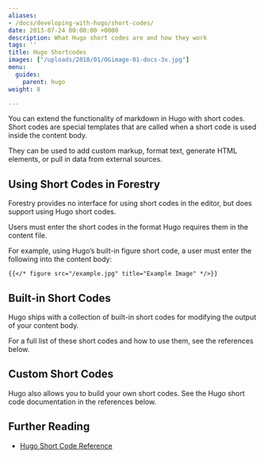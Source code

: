```yaml
---
aliases:
- /docs/developing-with-hugo/short-codes/
date: 2013-07-24 00:00:00 +0000
description: What Hugo short codes are and how they work
tags: ''
title: Hugo Shortcodes
images: ["/uploads/2018/01/OGimage-01-docs-3x.jpg"]
menu:
  guides:
    parent: hugo
weight: 8

---
```

You can extend the functionality of markdown in Hugo with short codes. Short codes are special templates that are called when a short code is used inside the content body.

They can be used to add custom markup, format text, generate HTML elements, or pull in data from external sources.

## Using Short Codes in Forestry
Forestry provides no interface for using short codes in the editor, but does support using Hugo short codes.

Users must enter the short codes in the format Hugo requires them in the content file.

For example, using Hugo’s built-in figure short code, a user must enter the following into the content body:

```
{{</* figure src="/example.jpg" title="Example Image" */>}}
```

## Built-in Short Codes
Hugo ships with a collection of built-in short codes for modifying the output of your content body.

For a full list of these short codes and how to use them, see the references below.

## Custom Short Codes
Hugo also allows you to build your own short codes. See the Hugo short code documentation in the references below.

## Further Reading
- [Hugo Short Code Reference](https://gohugo.io/extras/shortcodes/)